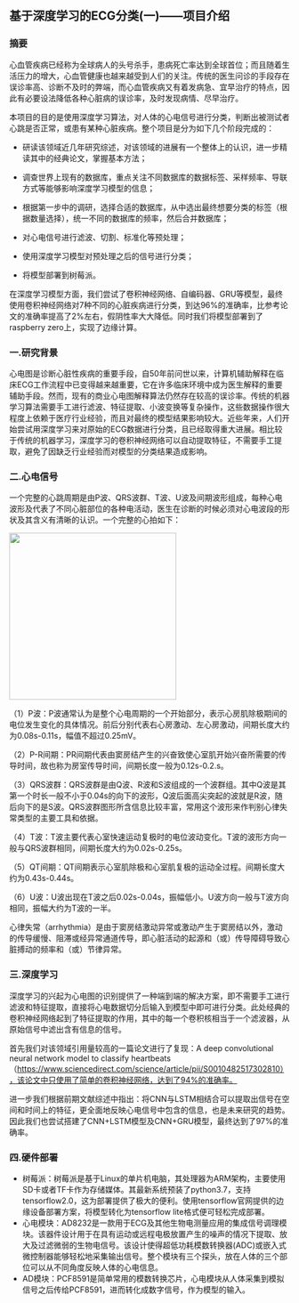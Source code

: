## 基于深度学习的ECG分类(一)——项目介绍

### 摘要

心血管疾病已经称为全球病人的头号杀手，患病死亡率达到全球首位；而且随着生活压力的增大，心血管健康也越来越受到人们的关注。传统的医生问诊的手段存在误诊率高、诊断不及时的弊端，而心血管疾病又有着发病急、宜早治疗的特点，因此有必要设法降低各种心脏病的误诊率，及时发现病情、尽早治疗。

本项目的目的是使用深度学习算法，对人体的心电信号进行分类，判断出被测试者心跳是否正常，或患有某种心脏疾病。整个项目是分为如下几个阶段完成的：

- 研读该领域近几年研究综述，对该领域的进展有一个整体上的认识，进一步精读其中的经典论文，掌握基本方法；


- 调查世界上现有的数据库，重点关注不同数据库的数据标签、采样频率、导联方式等能够影响深度学习模型的信息；
- 根据第一步中的调研，选择合适的数据库，从中选出最终想要分类的标签（根据数量选择），统一不同的数据库的频率，然后合并数据库；
- 对心电信号进行滤波、切割、标准化等预处理；
- 使用深度学习模型对预处理之后的信号进行分类；
- 将模型部署到树莓派。

在深度学习模型方面，我们尝试了卷积神经网络、自编码器、GRU等模型，最终使用卷积神经网络对7种不同的心脏疾病进行分类，到达96%的准确率，比参考论文的准确率提高了2%左右，假阴性率大大降低。同时我们将模型部署到了raspberry zero上，实现了边缘计算。

### 一.研究背景

心电图是诊断心脏性疾病的重要手段，自50年前问世以来，计算机辅助解释在临床ECG工作流程中已变得越来越重要，它在许多临床环境中成为医生解释的重要辅助手段。然而，现有的商业心电图解释算法仍然存在较高的误诊率。传统的机器学习算法需要手工进行滤波、特征提取、小波变换等复杂操作，这些数据操作很大程度上依赖于医疗行业经验，而且对最终的模型结果影响较大。近些年来，人们开始尝试用深度学习来对原始的ECG数据进行分类，且已经取得重大进展。相比较于传统的机器学习，深度学习的卷积神经网络可以自动提取特征，不需要手工提取，避免了因缺乏行业经验而对模型的分类结果造成影响。

### 二.心电信号

一个完整的心跳周期是由P波、QRS波群、T波、U波及间期波形组成，每种心电波形及代表了不同心脏部位的各种电活动，医生在诊断的时候必须对心电波段的形状及其含义有清晰的认识。一个完整的心拍如下：

<img src=“PQRS.png”  width="300"  height = "300" />

（1）P波：P波通常认为是整个心电周期的一个开始部分，表示心房肌除极期间的电位发生变化的具体情况。前后分别代表右心房激动、左心房激动，间期长度大约为0.08s-0.11s，幅值不超过0.25mV。

（2）P-R间期：PR间期代表由窦房结产生的兴奋致使心室肌开始兴奋所需要的传导时间，故也称为房室传导时间，间期长度一般为0.12s-0.2.s。

（3）QRS波群：QRS波群是由Q波、R波和S波组成的一个波群组。其中Q波是其第一个时长一般不小于0.04s的向下的波形，Q波后面高尖突起的波就是R波，随后向下的是S波。QRS波群图形所含信息比较丰富，常用这个波形来作判别心律失常类型的主要工具和依据。

（4）T波：T波主要代表心室快速运动复极时的电位波动变化。T波的波形方向一般与QRS波群相同，间期长度大约为0.02s-0.25s。

（5）QT间期：QT间期表示心室肌除极和心室肌复极的运动全过程。间期长度大约为0.43s-0.44s。

（6）U波：U波出现在T波之后0.02s-0.04s，振幅低小。U波方向一般与T波方向相同，振幅大约为T波的一半。

心律失常（arrhythmia）是由于窦房结激动异常或激动产生于窦房结以外，激动的传导缓慢、阻滞或经异常通道传导，即心脏活动的起源和（或）传导障碍导致心脏搏动的频率和（或）节律异常。

### 三.深度学习

深度学习的兴起为心电图的识别提供了一种端到端的解决方案，即不需要手工进行滤波和特征提取，直接将心电数据切分后输入到模型中即可进行分类。此处经典的卷积神经网络起到了特征提取的作用，其中的每一个卷积核相当于一个滤波器，从原始信号中滤出含有信息的信号。

首先我们对该领域引用量较高的一篇论文进行了复现：A deep convolutional neural network model to classify heartbeats（https://www.sciencedirect.com/science/article/pii/S0010482517302810），该论文中只使用了简单的卷积神经网络，达到了94%的准确率。

进一步我们根据前期文献综述中指出：将CNN与LSTM相结合可以提取出信号在空间和时间上的特征，更全面地反映心电信号中包含的信息，也是未来研究的趋势。因此我们也尝试搭建了CNN+LSTM模型及CNN+GRU模型，最终达到了97%的准确率。

### 四.硬件部署

- 树莓派：树莓派是基于Linux的单片机电脑，其处理器为ARM架构，主要使用SD卡或者TF卡作为存储媒体。其最新系统预装了python3.7，支持tensorflow2.0，这为部署提供了极大的便利。使用tensorflow官网提供的边缘设备部署方案，将模型转化为tensorflow lite格式便可轻松完成部署。
- 心电模块：AD8232是一款用于ECG及其他生物电测量应用的集成信号调理模块。该器件设计用于在具有运动或远程电极放置产生的噪声的情况下提取、放大及过滤微弱的生物电信号。该设计使得超低功耗模数转换器(ADC)或嵌入式微控制器能够轻松地采集输出信号。整个模块有三个探头，放在人体的三个部位可以从不同角度反映人体的心电信息。
- AD模块：PCF8591是简单常用的模数转换芯片，心电模块从人体采集到模拟信号之后传给PCF8591，进而转化成数字信号，作为模型的输入。

